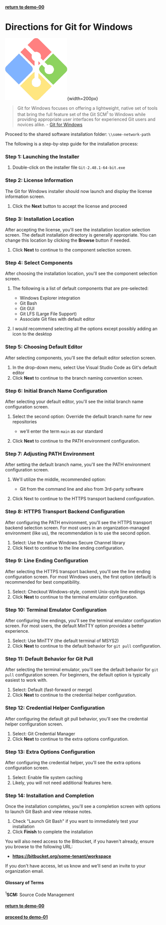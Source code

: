 #### [return to demo-00](directions-demo-00.md)
# Directions for Git for Windows

![Git for Windows Logo](../assets/logo-git-for-windows.png){width=200px}

> Git for Windows focuses on offering a lightweight, native set of tools that bring the full feature
> set of the Git SCM<sup>1</sup> to Windows while providing appropriate user interfaces for experienced
> Git users and novices alike.
\- [Git for Windows](https://gitforwindows.org/)

Proceed to the shared software installation folder: `\\some-network-path`

The following is a step-by-step guide for the installation process:

### Step 1: Launching the Installer
1. Double-click on the installer file `Git-2.48.1-64-bit.exe`

### Step 2: License Information
The Git for Windows installer should now launch and display the license information screen.

1. Click the **Next** button to accept the license and proceed

### Step 3: Installation Location
After accepting the license, you'll see the installation location selection screen. The default
installation directory is generally appropriate. You can change this location by clicking the
**Browse** button if needed.

1. Click **Next** to continue to the component selection screen.

### Step 4: Select Components
After choosing the installation location, you'll see the component selection screen.

1. The following is a list of default components that are pre-selected:
    - Windows Explorer integration
    - Git Bash
    - Git GUI
    - Git LFS (Large File Support)
    - Associate Git files with default editor

2. I would recommend selecting all the options except possibly adding an icon to the desktop

### Step 5: Choosing Default Editor
After selecting components, you'll see the default editor selection screen.

1. In the drop-down menu, select Use Visual Studio Code as Git's default editor
2. Click **Next** to continue to the branch naming convention screen.

### Step 6: Initial Branch Name Configuration
After selecting your default editor, you'll see the initial branch name configuration screen.

1. Select the second option: Override the default branch name for new repositories

    - we'll enter the term `main` as our standard

2. Click **Next** to continue to the PATH environment configuration.

### Step 7: Adjusting PATH Environment
After setting the default branch name, you'll see the PATH environment configuration screen.

1. We'll utilize the middle, recommended option:

    - Git from the command line and also from 3rd-party software
    
2. Click Next to continue to the HTTPS transport backend configuration.

### Step 8: HTTPS Transport Backend Configuration
After configuring the PATH environment, you'll see the HTTPS transport backend selection screen.
For most users in an organization-managed environment (like us), the recommendation is to use the
second option.

1. Select: Use the native Windows Secure Channel library
2. Click Next to continue to the line ending configuration.

### Step 9: Line Ending Configuration
After selecting the HTTPS transport backend, you'll see the line ending configuration screen.
For most Windows users, the first option (default) is recommended for best compatibility.

1. Select: Checkout Windows-style, commit Unix-style line endings
2. Click **Next** to continue to the terminal emulator configuration.

### Step 10: Terminal Emulator Configuration
After configuring line endings, you'll see the terminal emulator configuration screen.
For most users, the default MinTTY option provides a better experience.

1. Select: Use MinTTY (the default terminal of MSYS2)
2. Click **Next** to continue to the default behavior for `git pull` configuration.

### Step 11: Default Behavior for Git Pull
After selecting the terminal emulator, you'll see the default behavior for `git pull` configuration screen.
For beginners, the default option is typically easiest to work with.

1. Select: Default (fast-forward or merge)
2. Click **Next** to continue to the credential helper configuration.

### Step 12: Credential Helper Configuration
After configuring the default git pull behavior, you'll see the credential helper configuration screen.

1. Select: Git Credential Manager
2. Click **Next** to continue to the extra options configuration.

### Step 13: Extra Options Configuration
After configuring the credential helper, you'll see the extra options configuration screen.

1. Select: Enable file system caching
2. Likely, you will not need additional features here.

### Step 14: Installation and Completion
Once the installation completes, you'll see a completion screen with options to launch Git Bash and
view release notes.

1. Check "Launch Git Bash" if you want to immediately test your installation
2. Click **Finish** to complete the installation

You will also need access to the Bitbucket, if you haven't already, ensure you browse to the following
URL:

- **https://bitbucket.org/some-tenant/workspace**

If you don't have access, let us know and we'll send an invite to your organization email.

#### Glossary of Terms
<sup>1</sup>**SCM:** Source Code Management

#### [return to demo-00](directions-demo-00.md)
#### [proceed to demo-01](../demo_01/directions-demo-01.md)